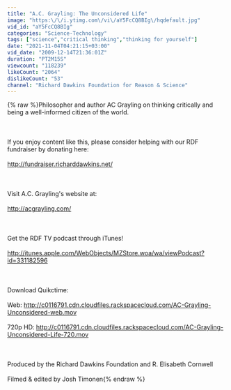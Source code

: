 ```yaml
---
title: "A.C. Grayling: The Unconsidered Life"
image: "https:\/\/i.ytimg.com\/vi\/aY5FcCQ8BIg\/hqdefault.jpg"
vid_id: "aY5FcCQ8BIg"
categories: "Science-Technology"
tags: ["science","critical thinking","thinking for yourself"]
date: "2021-11-04T04:21:15+03:00"
vid_date: "2009-12-14T21:36:01Z"
duration: "PT2M15S"
viewcount: "118239"
likeCount: "2064"
dislikeCount: "53"
channel: "Richard Dawkins Foundation for Reason & Science"
---
```

{% raw %}Philosopher and author AC Grayling on thinking critically and being a well-informed citizen of the world.<br /><br /><br /><br />If you enjoy content like this, please consider helping with our RDF fundraiser by donating here:<br /><br /><a rel="nofollow" target="blank" href="http://fundraiser.richarddawkins.net/">http://fundraiser.richarddawkins.net/</a><br /><br /><br /><br />Visit A.C. Grayling's website at:<br /><br /><a rel="nofollow" target="blank" href="http://acgrayling.com/">http://acgrayling.com/</a><br /><br /><br /><br />Get the RDF TV podcast through iTunes!<br /><br /><a rel="nofollow" target="blank" href="http://itunes.apple.com/WebObjects/MZStore.woa/wa/viewPodcast?id=331182596">http://itunes.apple.com/WebObjects/MZStore.woa/wa/viewPodcast?id=331182596</a><br /><br /><br /><br />Download Quikctime:<br /><br />Web: <a rel="nofollow" target="blank" href="http://c0116791.cdn.cloudfiles.rackspacecloud.com/AC-Grayling-Unconsidered-web.mov">http://c0116791.cdn.cloudfiles.rackspacecloud.com/AC-Grayling-Unconsidered-web.mov</a><br /><br />720p HD: <a rel="nofollow" target="blank" href="http://c0116791.cdn.cloudfiles.rackspacecloud.com/AC-Grayling-Unconsidered-Life-720.mov">http://c0116791.cdn.cloudfiles.rackspacecloud.com/AC-Grayling-Unconsidered-Life-720.mov</a><br /><br /><br /><br />Produced by the Richard Dawkins Foundation and R. Elisabeth Cornwell<br /><br />Filmed &amp; edited by Josh Timonen{% endraw %}
